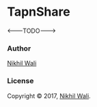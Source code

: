 # TapnShare

<---TODO--->

### Author

[Nikhil Wali](https://github.com/walle19)

### License

Copyright © 2017, [Nikhil Wali](https://github.com/walle19).
